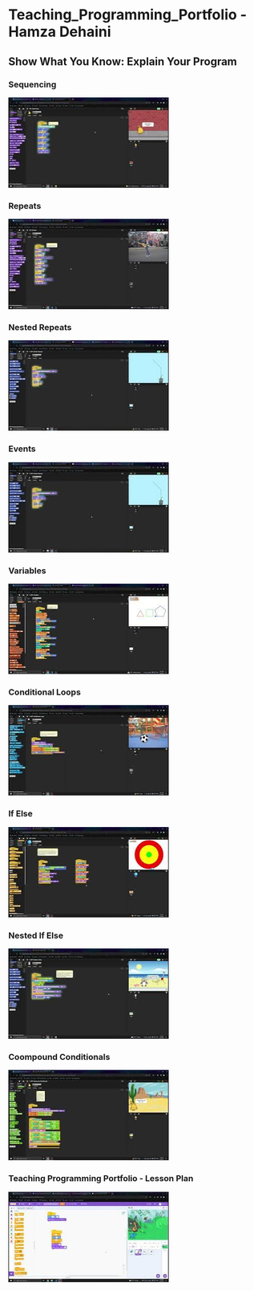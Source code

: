 # Teaching_Programming_Portfolio - Hamza Dehaini


## Show What You Know: Explain Your Program

### Sequencing

[![Sequencing - Show What You Know: Explain Your Program](thumbnails\sequencing.jpg)](https://youtu.be/mgTqguGJ7F8)

### Repeats

[![Repeats - Show What You Know: Explain Your Program](thumbnails\repeats.jpg)](https://youtu.be/vOJH4eEx7L8)

### Nested Repeats

[![Nested Repeats - Show What You Know: Explain Your Program](thumbnails\nested_repeats.jpg)](https://youtu.be/W8TXH_Z72vE)

### Events

[![Events - Show What You Know: Explain Your Program](thumbnails\nested_repeats.jpg)](https://youtu.be/oa8-z5TqKdU)

### Variables

[![Variables - Show What You Know: Explain Your Program](thumbnails\variables.jpg)](https://youtu.be/sTlGtL8bV_E)

### Conditional Loops

[![Conditional Loops - Show What You Know: Explain Your Program](thumbnails\conditional_loops.jpg)](https://youtu.be/JAau4Ay0S1w)

### If Else

[![If Else - Show What You Know: Explain Your Program](thumbnails\ifelse.jpg)](https://youtu.be/fpkFfHdXgYA)

### Nested If Else

[![Nested If Else - Show What You Know: Explain Your Program](thumbnails\nestedifelse.jpg)](https://youtu.be/lvR4Dg44F_0)

### Coompound Conditionals

[![Coompound Conditionals - Show What You Know: Explain Your Program](thumbnails\compoundconditionals.jpg)](https://youtu.be/e8FVmI5zA98)

### Teaching Programming Portfolio - Lesson Plan

[![Teaching Programming Portfolio - Lesson Plan](thumbnails\TPP.jpg)](https://youtu.be/6RNgz6cNHaA)

